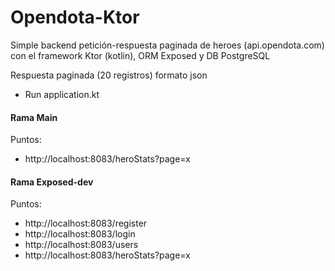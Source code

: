 # Opendota-Ktor

Simple backend petición-respuesta paginada de heroes (api.opendota.com) con el framework Ktor (kotlin), ORM Exposed y DB PostgreSQL

Respuesta paginada (20 registros) formato json 

- Run application.kt

#### Rama Main

Puntos:

- http://localhost:8083/heroStats?page=x

#### Rama Exposed-dev

Puntos:

- http://localhost:8083/register
- http://localhost:8083/login
- http://localhost:8083/users
- http://localhost:8083/heroStats?page=x

 